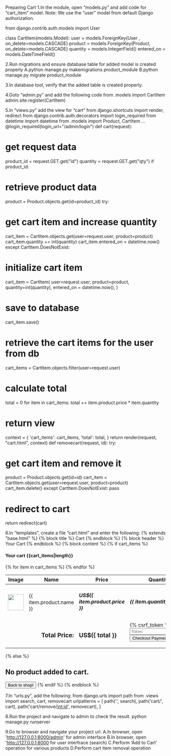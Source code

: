 Preparing Cart
1.In the module, open “models.py” and add code for “cart_item” model. Note: We use
the “user” model from default Django authorization.

from django.contrib.auth.models import User

class CartItem(models.Model):
    user = models.ForeignKey(User , on_delete=models.CASCADE)
    product = models.ForeignKey(Product, on_delete=models.CASCADE)
    quantity = models.IntegerField()
    entered_on = models.DateTimeField()

2.Run migrations and ensure database table for added model is created properly
A.python manage.py makemigrations product_module
B.python manage.py migrate product_module

3.In database tool, verify that the added table is created properly.

4.Goto “admin.py” and add the following code
from .models import CartItem
admin.site.register(CartItem)

5.In “views.py” add the view for “cart”
from django.shortcuts import render, redirect
from django.contrib.auth.decorators import login_required
from datetime import datetime
from .models import Product, CartItem
...
@login_required(login_url="/admin/login")
def cart(request):
# get request data
product_id = request.GET.get("id")
quantity = request.GET.get("qty")
if product_id:
# retrieve product data
product = Product.objects.get(id=product_id)
try:
# get cart item and increase quantity
cart_item = CartItem.objects.get(user=request.user,
product=product)
cart_item.quantity += int(quantity)
cart_item.entered_on = datetime.now()
except CartItem.DoesNotExist:
# initialize cart item
cart_item = CartItem(
user=request.user,
product=product,
quantity=int(quantity),
entered_on = datetime.now(),
)
# save to database
cart_item.save()
# retrieve the cart items for the user from db
cart_items = CartItem.objects.filter(user=request.user)
# calculate total
total = 0
for item in cart_items:
total += item.product.price * item.quantity
# return view
context = {
'cart_items': cart_items,
'total': total,
}
return render(request, "cart.html", context)
def removecart(request, id):
try:
# get cart item and remove it
product = Product.objects.get(id=id)
cart_item = CartItem.objects.get(user=request.user, product=product)
cart_item.delete()
except CartItem.DoesNotExist:
pass
# redirect to cart
return redirect(cart)

6.In “templates”, create a file “cart.html” and enter the following:
{% extends "base.html" %}
{% block title %} Cart {% endblock %}
{% block header %} Your Cart {% endblock %}
{% block content %}
{% if cart_items %}
<div class="row">
<h4 class="col-sm-12 col-md-12 col-lg-12">
<span class="text-muted"><i class="fa fa-shopping-cart" ariahidden="true"></i> Your cart</span>
<span class="badge badge-secondary badgepill">{{cart_items|length}}</span>
</h4>
</div>
<table class="table table-striped">
<thead>
<tr>
<th>Image</th>
<th>Name</th>
<th>Price</th>
<th>Quantity</th>
<th>Action</th>
</tr>
</thead>
<tbody>
{% for item in cart_items %}
<tr>
<td><img height="50" width="50" src="{{item.product.image_url }}" /></td>
<td>{{ item.product.name }}</td>
<td><h5>US${{ item.product.price }}</h5></td>
<td><h5>{{ item.quantity }}</h5></td>
<td>
<form method="post" action="/cart/remove/{{item.product.id}}">
{% csrf_token %}
<button type="submit" class="btn btn-danger" type="submit"><i class="fa fa-times" aria-hidden="true"></i> Remove</button>
</form>
</td>
</tr>
{% endfor %}
<tr>
<td></td>
<td style="text-align: right;"><h3>Total Price:</h3></td>
<td><h3>US${{ total }}</h3></td>
<td>
<form method="post" action="/payment/checkout/">
{% csrf_token %}
<div class="input-group">
<input type="text" class="form-control" name="token" placeholder="Token" />
<input type="hidden" name="amount" value="{{ total
}}" />
<button type="submit" class="btn btn-primary" type="submit"><i class="fa fa-shopping-cart" aria-hidden="true"></i>Checkout Payment</button>
</div>
</form>
</td>
<td>
<button onclick="location.href='/';" class="btn btn -info">
<i class="fa fa-search" aria-hidden="true"></i> Back to shop!</button>
</td>
</tr>
</tbody>
</table>
{% else %}
<h2>No product added to cart.</h2>
<button onclick="location.href='/';" class="btn btn-info"><i class="fa fa-search" aria-hidden="true"></i> Back to shop!</button>
{% endif %}
{% endblock %}

7.In “urls.py”, add the following:
from django.urls import path
from .views import search, cart, removecart
urlpatterns = [
path('', search),
path('cart/', cart),
path('cart/remove/<int:id>', removecart),
]

8.Run the project and navigate to admin to check the result.
python manage.py runserver

9.Go to browser and navigate your project url.
A.In browser, open 'http://127.0.0.1:8000/admin' for admin interface
B.In browser, open 'http://127.0.0.1:8000 for user interfrace (search)
C.Perform ‘Add to Cart’ operation for various products
D.Perform cart item removal operation